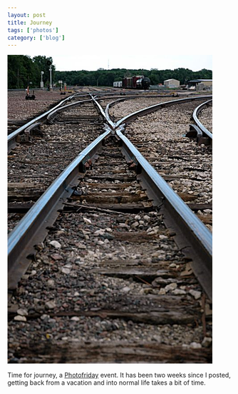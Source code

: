 ```yaml
---
layout: post
title: Journey
tags: ['photos']
category: ['blog']
---
```


![Journey :: Nikon D70 : 1/320s : f/4.5 : ISO 200](/media/2004/06/journey.jpg)

Time for journey, a [Photofriday](http://www.photofriday.com) event. It
has been two weeks since I posted, getting back from a vacation and into
normal life takes a bit of time.
